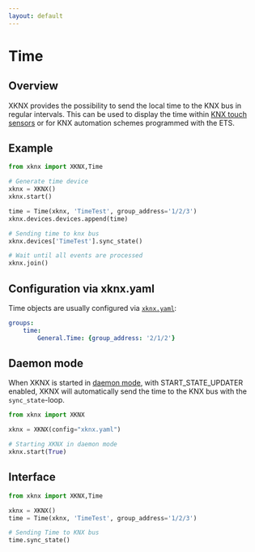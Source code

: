 ```yaml
---
layout: default
---
```


# [](#header-1)Time

## [](#header-2)Overview

XKNX provides the possibility to send the local time to the KNX bus in regular intervals. This can be used to display the time within [KNX touch sensors](https://katalog.gira.de/en/datenblatt.html?id=638294) or for KNX automation schemes programmed with the ETS.

## [](#header-2)Example

```python
from xknx import XKNX,Time

# Generate time device 
xknx = XKNX()
xknx.start()

time = Time(xknx, 'TimeTest', group_address='1/2/3')
xknx.devices.devices.append(time)

# Sending time to knx bus
xknx.devices['TimeTest'].sync_state()

# Wait until all events are processed
xknx.join()
``` 

## [](#header-2)Configuration via **xknx.yaml**

Time objects are usually configured via [`xknx.yaml`](/configuration):

```yaml
groups:
    time:
        General.Time: {group_address: '2/1/2'}
```

## [](#header-2)Daemon mode

When XKNX is started in [daemon mode](/xknx), with START_STATE_UPDATER enabled, XKNX will automatically send the time to the KNX bus with the `sync_state`-loop. 

```python
from xknx import XKNX

xknx = XKNX(config="xknx.yaml")

# Starting XKNX in daemon mode
xknx.start(True)
```

## [](#header-2)Interface


```python
from xknx import XKNX,Time

xknx = XKNX()
time = Time(xknx, 'TimeTest', group_address='1/2/3')

# Sending Time to KNX bus 
time.sync_state()
```


